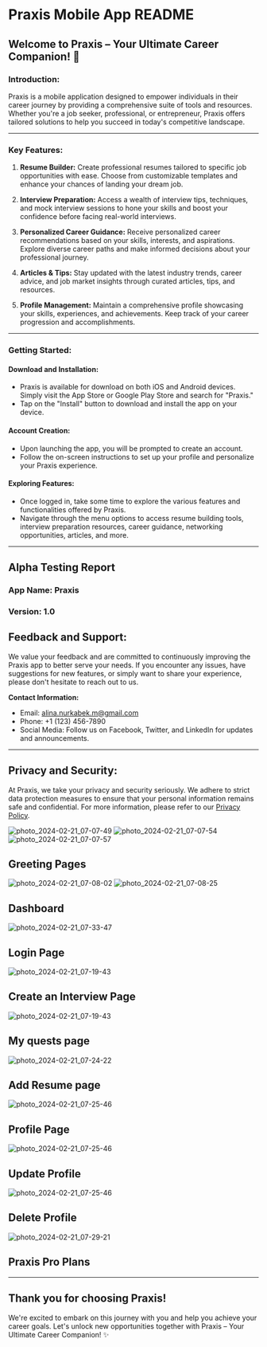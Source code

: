 # Praxis Mobile App README

## Welcome to Praxis – Your Ultimate Career Companion! :rocket:

### Introduction:
Praxis is a mobile application designed to empower individuals in their career journey by providing a comprehensive suite of tools and resources. Whether you're a job seeker, professional, or entrepreneur, Praxis offers tailored solutions to help you succeed in today's competitive landscape.

---

### Key Features:

1. **Resume Builder:** Create professional resumes tailored to specific job opportunities with ease. Choose from customizable templates and enhance your chances of landing your dream job.

2. **Interview Preparation:** Access a wealth of interview tips, techniques, and mock interview sessions to hone your skills and boost your confidence before facing real-world interviews.

3. **Personalized Career Guidance:** Receive personalized career recommendations based on your skills, interests, and aspirations. Explore diverse career paths and make informed decisions about your professional journey.

4. **Articles & Tips:** Stay updated with the latest industry trends, career advice, and job market insights through curated articles, tips, and resources.

5. **Profile Management:** Maintain a comprehensive profile showcasing your skills, experiences, and achievements. Keep track of your career progression and accomplishments.

---

### Getting Started:

#### Download and Installation:

- Praxis is available for download on both iOS and Android devices. Simply visit the App Store or Google Play Store and search for "Praxis."
- Tap on the "Install" button to download and install the app on your device.

#### Account Creation:

- Upon launching the app, you will be prompted to create an account. 
- Follow the on-screen instructions to set up your profile and personalize your Praxis experience.

#### Exploring Features:

- Once logged in, take some time to explore the various features and functionalities offered by Praxis.
- Navigate through the menu options to access resume building tools, interview preparation resources, career guidance, networking opportunities, articles, and more.

---

## Alpha Testing Report

### App Name: Praxis
### Version: 1.0





## Feedback and Support:
We value your feedback and are committed to continuously improving the Praxis app to better serve your needs. If you encounter any issues, have suggestions for new features, or simply want to share your experience, please don't hesitate to reach out to us.

**Contact Information:**
- Email: alina.nurkabek.m@gmail.com
- Phone: +1 (123) 456-7890
- Social Media: Follow us on Facebook, Twitter, and LinkedIn for updates and announcements.

---

## Privacy and Security:
At Praxis, we take your privacy and security seriously. We adhere to strict data protection measures to ensure that your personal information remains safe and confidential. For more information, please refer to our [Privacy Policy](link-to-privacy-policy).


![photo_2024-02-21_07-07-49](https://github.com/alina-nurkabek/praxis_app/assets/119506615/ad9adfce-c138-4a07-959a-d0b9b8e48e06)
![photo_2024-02-21_07-07-54](https://github.com/alina-nurkabek/praxis_app/assets/119506615/4cc8b461-5302-4555-b403-5f1743716932)
![photo_2024-02-21_07-07-57](https://github.com/alina-nurkabek/praxis_app/assets/119506615/417f5ddf-35ef-4dd3-85d9-adec941bf6f4)
## Greeting Pages
![photo_2024-02-21_07-08-02](https://github.com/alina-nurkabek/praxis_app/assets/119506615/67587737-f697-4315-87a6-3ae652753fa9)
![photo_2024-02-21_07-08-25](https://github.com/alina-nurkabek/praxis_app/assets/119506615/1d77030b-5e84-4fd6-8b80-803737f66cc9)

## Dashboard
![photo_2024-02-21_07-33-47](https://github.com/alina-nurkabek/praxis_app/assets/119506615/99fd6306-d4ee-4b80-88ac-6dba55f67462)

## Login Page
![photo_2024-02-21_07-19-43](https://github.com/alina-nurkabek/praxis_app/assets/119506615/3318c266-2365-454a-8381-ae72ecb3b7ac)
## Create an Interview Page
![photo_2024-02-21_07-19-43](https://github.com/alina-nurkabek/praxis_app/assets/119506615/9e486495-5600-49a6-bcd2-64d1bbfb1c83)
## My quests page
![photo_2024-02-21_07-24-22](https://github.com/alina-nurkabek/praxis_app/assets/119506615/7f3a6636-bc39-4f9f-be55-496e24661f91)

## Add Resume page
![photo_2024-02-21_07-25-46](https://github.com/alina-nurkabek/praxis_app/assets/119506615/b1a939f1-079a-49ff-9c32-d2e3d9e810ec)


## Profile Page
![photo_2024-02-21_07-25-46](https://github.com/alina-nurkabek/praxis_app/assets/119506615/9927b90c-c909-4da3-b311-b2d72543e470)

## Update Profile
![photo_2024-02-21_07-25-46](https://github.com/alina-nurkabek/praxis_app/assets/119506615/136cfc27-5705-48f5-b8b8-bee5c242e991)

## Delete Profile
![photo_2024-02-21_07-29-21](https://github.com/alina-nurkabek/praxis_app/assets/119506615/d6272b41-825b-40e6-8d50-02c1cb6c7c40)

## Praxis Pro Plans

---

## Thank you for choosing Praxis!
We're excited to embark on this journey with you and help you achieve your career goals. Let's unlock new opportunities together with Praxis – Your Ultimate Career Companion! :sparkles:
